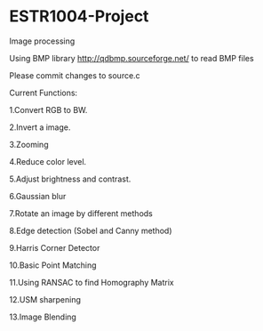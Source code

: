# ESTR1004-Project
Image processing

Using BMP library http://qdbmp.sourceforge.net/ to read BMP files

Please commit changes to source.c


Current Functions:

1.Convert RGB to BW.

2.Invert a image.

3.Zooming

4.Reduce color level.

5.Adjust brightness and contrast.

6.Gaussian blur

7.Rotate an image by different methods

8.Edge detection (Sobel and Canny method)

9.Harris Corner Detector

10.Basic Point Matching

11.Using RANSAC to find Homography Matrix

12.USM sharpening

13.Image Blending

